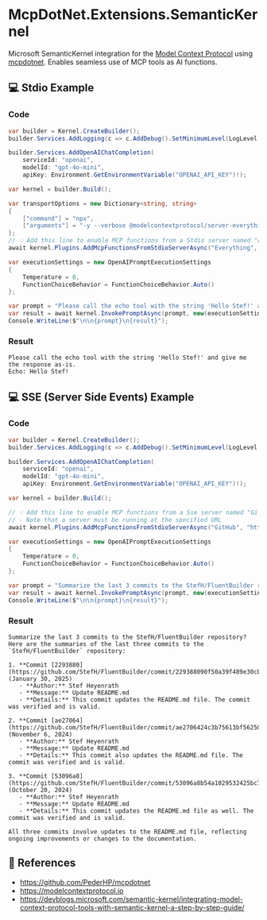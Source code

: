﻿# McpDotNet.Extensions.SemanticKernel
Microsoft SemanticKernel integration for the [Model Context Protocol](https://modelcontextprotocol.io) using [mcpdotnet](https://github.com/PederHP/mcpdotnet).
Enables seamless use of MCP tools as AI functions.

## 💻 Stdio Example
### Code
``` csharp
var builder = Kernel.CreateBuilder();
builder.Services.AddLogging(c => c.AddDebug().SetMinimumLevel(LogLevel.Trace));

builder.Services.AddOpenAIChatCompletion(
    serviceId: "openai",
    modelId: "gpt-4o-mini",
    apiKey: Environment.GetEnvironmentVariable("OPENAI_API_KEY")!);

var kernel = builder.Build();

var transportOptions = new Dictionary<string, string>
{
    ["command"] = "npx",
    ["arguments"] = "-y --verbose @modelcontextprotocol/server-everything"
};
// 💡 Add this line to enable MCP functions from a Stdio server named "Everything"
await kernel.Plugins.AddMcpFunctionsFromStdioServerAsync("Everything", transportOptions);

var executionSettings = new OpenAIPromptExecutionSettings
{
    Temperature = 0,
    FunctionChoiceBehavior = FunctionChoiceBehavior.Auto()
};

var prompt = "Please call the echo tool with the string 'Hello Stef!' and give me the response as-is.";
var result = await kernel.InvokePromptAsync(prompt, new(executionSettings)).ConfigureAwait(false);
Console.WriteLine($"\n\n{prompt}\n{result}");
```

### Result
```
Please call the echo tool with the string 'Hello Stef!' and give me the response as-is.
Echo: Hello Stef!
```


## 💻 SSE (Server Side Events) Example
### Code
``` csharp
var builder = Kernel.CreateBuilder();
builder.Services.AddLogging(c => c.AddDebug().SetMinimumLevel(LogLevel.Trace));

builder.Services.AddOpenAIChatCompletion(
    serviceId: "openai",
    modelId: "gpt-4o-mini",
    apiKey: Environment.GetEnvironmentVariable("OPENAI_API_KEY")!);

var kernel = builder.Build();

// 💡 Add this line to enable MCP functions from a Sse server named "Github"
// - Note that a server must be running at the specified URL
await kernel.Plugins.AddMcpFunctionsFromStdioServerAsync("GitHub", "http://localhost:12345");

var executionSettings = new OpenAIPromptExecutionSettings
{
    Temperature = 0,
    FunctionChoiceBehavior = FunctionChoiceBehavior.Auto()
};

var prompt = "Summarize the last 3 commits to the StefH/FluentBuilder repository?";
var result = await kernel.InvokePromptAsync(prompt, new(executionSettings)).ConfigureAwait(false);
Console.WriteLine($"\n\n{prompt}\n{result}");
```

### Result
```
Summarize the last 3 commits to the StefH/FluentBuilder repository?
Here are the summaries of the last three commits to the `StefH/FluentBuilder` repository:

1. **Commit [2293880](https://github.com/StefH/FluentBuilder/commit/229388090f50a39f489e30cb535f67f3705cf61f)** (January 30, 2025)
   - **Author:** Stef Heyenrath
   - **Message:** Update README.md
   - **Details:** This commit updates the README.md file. The commit was verified and is valid.

2. **Commit [ae27064](https://github.com/StefH/FluentBuilder/commit/ae2706424c3b75613bf5625091aa2649fb33ecde)** (November 6, 2024)
   - **Author:** Stef Heyenrath
   - **Message:** Update README.md
   - **Details:** This commit also updates the README.md file. The commit was verified and is valid.

3. **Commit [53096a8](https://github.com/StefH/FluentBuilder/commit/53096a8b54a1029532425bc727fdd831e9ed0092)** (October 20, 2024)
   - **Author:** Stef Heyenrath
   - **Message:** Update README.md
   - **Details:** This commit updates the README.md file as well. The commit was verified and is valid.

All three commits involve updates to the README.md file, reflecting ongoing improvements or changes to the documentation.
```


## 📖 References
- https://github.com/PederHP/mcpdotnet
- https://modelcontextprotocol.io
- https://devblogs.microsoft.com/semantic-kernel/integrating-model-context-protocol-tools-with-semantic-kernel-a-step-by-step-guide/